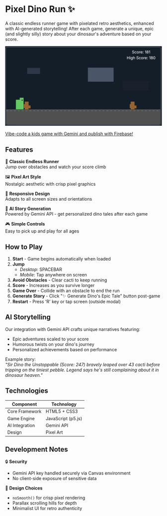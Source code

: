 # Pixel Dino Run ✨

A classic endless runner game with pixelated retro aesthetics, enhanced with AI-generated storytelling! After each game, generate a unique, epic (and slightly silly) story about your dinosaur's adventure based on your score.

![Gameplay Screenshot](screenshot.png) *<!-- Add actual screenshot file later -->*


[Vibe-code a kids game with Gemini and publish with Firebase!](https://codelabs.developers.google.com/codelabs/)


## Features

🏃 **Classic Endless Runner**  
Jump over obstacles and watch your score climb  

🖼️ **Pixel Art Style**  
Nostalgic aesthetic with crisp pixel graphics  

📱 **Responsive Design**  
Adapts to all screen sizes and orientations  

🤖 **AI Story Generation**  
Powered by Gemini API - get personalized dino tales after each game  

🎮 **Simple Controls**  
Easy to pick up and play for all ages  

## How to Play

1. **Start** - Game begins automatically when loaded  
2. **Jump**  
   - *Desktop*: SPACEBAR  
   - *Mobile*: Tap anywhere on screen  
3. **Avoid Obstacles** - Clear cacti to keep running  
4. **Score** - Increases as you survive longer  
5. **Game Over** - Collide with an obstacle to end the run  
6. **Generate Story** - Click "✨ Generate Dino's Epic Tale" button post-game  
7. **Restart** - Press 'R' key or tap screen (outside modal)  

## AI Storytelling

Our integration with Gemini API crafts unique narratives featuring:
- Epic adventures scaled to your score  
- Humorous twists on your dino's journey  
- Personalized achievements based on performance  

Example story:  
*"Sir Dino the Unstoppable (Score: 247) bravely leaped over 43 cacti before tripping on the tiniest pebble. Legend says he's still complaining about it in dinosaur heaven."*

## Technologies

| Component       | Technology          |
|----------------|---------------------|
| Core Framework | HTML5 + CSS3        |
| Game Engine    | JavaScript (p5.js)  |
| AI Integration | Gemini API          |
| Design         | Pixel Art           |

## Development Notes

🔒 **Security**  
- Gemini API key handled securely via Canvas environment  
- No client-side exposure of sensitive data  

🎨 **Design Choices**  
- `noSmooth()` for crisp pixel rendering  
- Parallax scrolling hills for depth  
- Minimalist UI for retro authenticity  







